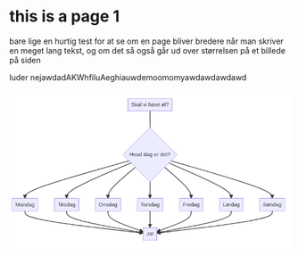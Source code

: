 # this is a page 1

bare lige en hurtig test for at se om en page bliver bredere når man skriver en meget lang tekst, og om det så også går ud over størrelsen på et billede på siden

luder nejawdadAKWhfiluAeghiauwdemoomomyawdawdawdawd

![graph](documentation/attachments/index-1.png)